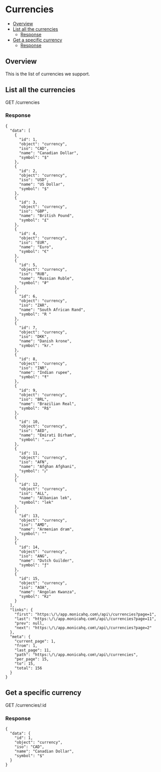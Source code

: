# Currencies <!-- omit in toc -->

<!-- TOC -->

- [Overview](#overview)
- [List all the currencies](#list-all-the-currencies)
  - [Response](#response)
- [Get a specific currency](#get-a-specific-currency)
  - [Response](#response-1)

<!-- /TOC -->

<a id="markdown-overview" name="overview"></a>
## Overview

This is the list of currencies we support.

<a id="markdown-list-all-the-currencies" name="list-all-the-currencies"></a>
## List all the currencies

<span class="url">
  GET /currencies
</span>

<a id="markdown-response" name="response"></a>
### Response

<pre><code class="json">{
  "data": [
    {
      "id": 1,
      "object": "currency",
      "iso": "CAD",
      "name": "Canadian Dollar",
      "symbol": "$"
    },
    {
      "id": 2,
      "object": "currency",
      "iso": "USD",
      "name": "US Dollar",
      "symbol": "$"
    },
    {
      "id": 3,
      "object": "currency",
      "iso": "GBP",
      "name": "British Pound",
      "symbol": "£"
    },
    {
      "id": 4,
      "object": "currency",
      "iso": "EUR",
      "name": "Euro",
      "symbol": "€"
    },
    {
      "id": 5,
      "object": "currency",
      "iso": "RUB",
      "name": "Russian Ruble",
      "symbol": "₽"
    },
    {
      "id": 6,
      "object": "currency",
      "iso": "ZAR",
      "name": "South African Rand",
      "symbol": "R "
    },
    {
      "id": 7,
      "object": "currency",
      "iso": "DKK",
      "name": "Danish krone",
      "symbol": "kr."
    },
    {
      "id": 8,
      "object": "currency",
      "iso": "INR",
      "name": "Indian rupee",
      "symbol": "₹"
    },
    {
      "id": 9,
      "object": "currency",
      "iso": "BRL",
      "name": "Brazilian Real",
      "symbol": "R$"
    },
    {
      "id": 10,
      "object": "currency",
      "iso": "AED",
      "name": "Emirati Dirham",
      "symbol": ".د.ب"
    },
    {
      "id": 11,
      "object": "currency",
      "iso": "AFN",
      "name": "Afghan Afghani",
      "symbol": "؋"
    },
    {
      "id": 12,
      "object": "currency",
      "iso": "ALL",
      "name": "Albanian lek",
      "symbol": "lek"
    },
    {
      "id": 13,
      "object": "currency",
      "iso": "AMD",
      "name": "Armenian dram",
      "symbol": ""
    },
    {
      "id": 14,
      "object": "currency",
      "iso": "ANG",
      "name": "Dutch Guilder",
      "symbol": "ƒ"
    },
    {
      "id": 15,
      "object": "currency",
      "iso": "AOA",
      "name": "Angolan Kwanza",
      "symbol": "Kz"
    }
  ],
  "links": {
    "first": "https:\/\/app.monicahq.com\/api\/currencies?page=1",
    "last": "https:\/\/app.monicahq.com\/api\/currencies?page=11",
    "prev": null,
    "next": "https:\/\/app.monicahq.com\/api\/currencies?page=2"
  },
  "meta": {
    "current_page": 1,
    "from": 1,
    "last_page": 11,
    "path": "https:\/\/app.monicahq.com\/api\/currencies",
    "per_page": 15,
    "to": 15,
    "total": 156
  }
}</code></pre>

<a id="markdown-get-a-specific-currency" name="get-a-specific-currency"></a>
## Get a specific currency

<span class="url">
  GET /currencies/:id
</span>

<a id="markdown-response-1" name="response-1"></a>
### Response

<pre><code class="json">{
  "data": {
    "id": 1,
    "object": "currency",
    "iso": "CAD",
    "name": "Canadian Dollar",
    "symbol": "$"
  }
}</code></pre>
